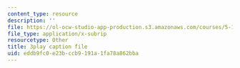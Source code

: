```yaml
---
content_type: resource
description: ''
file: https://ol-ocw-studio-app-production.s3.amazonaws.com/courses/5-111sc-principles-of-chemical-science-fall-2014/eddb9fc0e23bccb9191a1fa78a862bba_pJdUR2uak2s.srt
file_type: application/x-subrip
resourcetype: Other
title: 3play caption file
uid: eddb9fc0-e23b-ccb9-191a-1fa78a862bba
---
```

